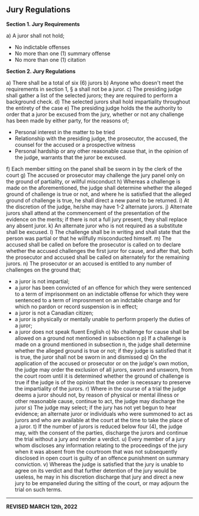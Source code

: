## Jury Regulations

**Section 1. Jury Requirements**

a) A juror shall not hold;
   - No indictable offenses
   - No more than one (1) summary offense
   - No more than one (1) citation

**Section 2. Jury Regulations**

a) There shall be a total of six (6) jurors
b) Anyone who doesn't meet the requirements in section 1, § a shall not be a juror.
c) The presiding judge shall gather a list of the selected jurors; they are required to perform a background check.
d) The selected jurors shall hold impartiality throughout the entirety of the case
e) The presiding judge holds the the authority to order that a juror be excused from the jury, whether or not any challenge has been made by either party, for the reasons of;
   - Personal interest in the matter to be tried
   - Relationship with the presiding judge, the prosecutor, the accused, the counsel for the accused or a prospective witness
   - Personal hardship or any other reasonable cause that, in the opinion of the judge, warrants that the juror be excused.

f) Each member sitting on the panel shall be sworn in by the clerk of the court
g) The accused or prosecutor may challenge the jury panel only on the ground of partiality, or willful misconduct
h) Whereas a challenge is made on the aforementioned, the judge shall determine whether the alleged ground of challenge is true or not, and where he is satisfied that the alleged ground of challenge is true, he shall direct a new panel to be returned.
i) At the discretion of the judge, he/she may have 1-2 alternate jurors.
j) Alternate jurors shall attend at the commencement of the presentation of the evidence on the merits; if there is not a full jury present, they shall replace any absent juror.
k) An alternate juror who is not required as a substitute shall be excused.
l) The challenge shall be in writing and shall state that the person was partial or that he willfully misconducted himself.
m) The accused shall be called on before the prosecutor is called on to declare whether the accused challenges the first juror for cause, and after that, both the prosecutor and accused shall be called on alternately for the remaining jurors.
n) The prosecutor or an accused is entitled to any number of challenges on the ground that;
   - a juror is not impartial;
   - a juror has been convicted of an offence for which they were sentenced to a term of imprisonment on an indictable offense for which they were sentenced to a term of improsnment on an indctable charge and for which no pardon or record suspension is in effect;
   - a juror is not a Canadian citizen;
   - a juror is physically or mentally unable to perform properly the duties of a juror;
   - a juror does not speak fluent English
o) No challenge for cause shall be allowed on a ground not mentioned in subsection n
p) If a challenge is made on a ground mentioned in subsection n, the judge shall determine whether the alleged ground is true or not; if they judge is satisfied that it is true, the juror shall not be sworn in and dismissed
q) On the application of the accused or prosecutor or on the judge's own motion, the judge may order the exclusion of all jurors, sworn and unsworn, from the court room until it is determined whether the ground of challenge is true if the judge is of the opinion that the order is necessary to preserve the impartiality of the jurors.
r) Where in the course of a trial the judge deems a juror should not, by reason of physical or mental illness or other reasonable cause, continue to act, the judge may discharge the juror
s) The judge may select; if the jury has not yet begun to hear evidence; an alternate juror or individuals who were summoned to act as jurors and who are available at the court at the time to take the place of a juror.
t) If the number of jurors is reduced below four (4), the judge may, with the consent of the parties, discharge the jurors and continue the trial without a jury and render a verdict.
u) Every member of a jury whom discloses any information relating to the proceedings of the jury when it was absent from the courtroom that was not subsequently disclosed in open court is guilty of an offence punishment on summary conviction.
v) Whereas the judge is satisfied that the jury is unable to agree on its verdict and that further detention of the jury would be useless, he may in his discretion discharge that jury and direct a new jury to be empaneled during the sitting of the court, or may adjourn the trial on such terms.

---

**REVISED MARCH 12th, 2022**
